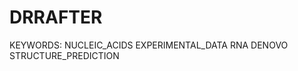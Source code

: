 DRRAFTER 
=====================================================================================

KEYWORDS: NUCLEIC_ACIDS EXPERIMENTAL_DATA RNA DENOVO STRUCTURE_PREDICTION
